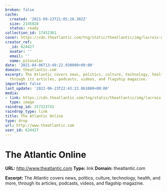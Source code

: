 ```yaml
---
broken: false
cache:
  created: '2021-09-22T21:05:28.302Z'
  size: 2145828
  status: ready
collection_id: 17452361
cover: https://cdn.theatlantic.com/tng/static/theatlantic/img/lacroix-default-thumbnail.png
creator_ref:
  _id: 624427
  avatar: ''
  email: ''
  name: pitosalas
date: '2021-04-06T13:40:22.930000+00:00'
domain: theatlantic.com
excerpt: The Atlantic covers news, politics, culture, technology, health, and more,
  through its articles, podcasts, videos, and flagship magazine.
important: false
last_update: '2022-06-23T22:43:23.861000+00:00'
media:
- link: https://cdn.theatlantic.com/tng/static/theatlantic/img/lacroix-default-thumbnail.png
  type: image
raindrop_id: 257323741
raindrop_type: link
title: The Atlantic Online
type: drop
url: http://www.theatlantic.com
user_id: 624427
---
```


# The Atlantic Online

**URL:** http://www.theatlantic.com
**Type:** link
**Domain:** theatlantic.com

**Excerpt:** The Atlantic covers news, politics, culture, technology, health, and more, through its articles, podcasts, videos, and flagship magazine.
